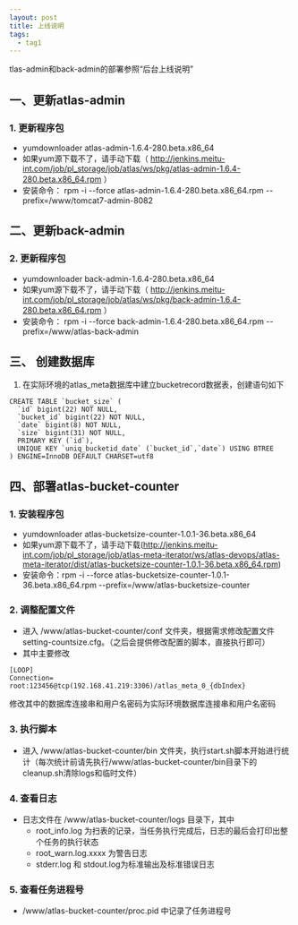 ```yaml
---
layout: post
title: 上线说明
tags:
  - tag1
---
```



tlas-admin和back-admin的部署参照“后台上线说明” 

## 一、更新atlas-admin
### 1. 更新程序包
- yumdownloader atlas-admin-1.6.4-280.beta.x86_64
- 如果yum源下载不了，请手动下载（ http://jenkins.meitu-int.com/job/pl_storage/job/atlas/ws/pkg/atlas-admin-1.6.4-280.beta.x86_64.rpm ）
- 安装命令： rpm -i --force atlas-admin-1.6.4-280.beta.x86_64.rpm --prefix=/www/tomcat7-admin-8082

## 二、更新back-admin
### 2. 更新程序包
- yumdownloader back-admin-1.6.4-280.beta.x86_64
- 如果yum源下载不了，请手动下载（ http://jenkins.meitu-int.com/job/pl_storage/job/atlas/ws/pkg/back-admin-1.6.4-280.beta.x86_64.rpm ）
- 安装命令： rpm -i --force back-admin-1.6.4-280.beta.x86_64.rpm --prefix=/www/atlas-back-admin

## 三、 创建数据库

1. 在实际环境的atlas_meta数据库中建立bucketrecord数据表，创建语句如下

```mysql
CREATE TABLE `bucket_size` (
  `id` bigint(22) NOT NULL,
  `bucket_id` bigint(22) NOT NULL,
  `date` bigint(8) NOT NULL,
  `size` bigint(31) NOT NULL,
  PRIMARY KEY (`id`),
  UNIQUE KEY `uniq_bucketid_date` (`bucket_id`,`date`) USING BTREE
) ENGINE=InnoDB DEFAULT CHARSET=utf8
```

## 四、部署atlas-bucket-counter

### 1. 安装程序包
- yumdownloader atlas-bucketsize-counter-1.0.1-36.beta.x86_64
- 如果yum源下载不了，请手动下载(http://jenkins.meitu-int.com/job/pl_storage/job/atlas-meta-iterator/ws/atlas-devops/atlas-meta-iterator/dist/atlas-bucketsize-counter-1.0.1-36.beta.x86_64.rpm)
- 安装命令：rpm -i --force atlas-bucketsize-counter-1.0.1-36.beta.x86_64.rpm --prefix=/www/atlas-bucketsize-counter


### 2. 调整配置文件
- 进入 /www/atlas-bucket-counter/conf 文件夹，根据需求修改配置文件setting-countsize.cfg。（之后会提供修改配置的脚本，直接执行即可）
- 其中主要修改
```
[LOOP]
Connection= root:123456@tcp(192.168.41.219:3306)/atlas_meta_0_{dbIndex}
```
修改其中的数据库连接串和用户名密码为实际环境数据库连接串和用户名密码

### 3. 执行脚本 
- 进入 /www/atlas-bucket-counter/bin 文件夹，执行start.sh脚本开始进行统计（每次统计前请先执行/www/atlas-bucket-counter/bin目录下的cleanup.sh清除logs和临时文件）

### 4. 查看日志
- 日志文件在 /www/atlas-bucket-counter/logs 目录下，其中
    - root_info.log 为扫表的记录，当任务执行完成后，日志的最后会打印出整个任务的执行状态
    - root_warn.log.xxxx 为警告日志
    - stderr.log 和 stdout.log为标准输出及标准错误日志

### 5. 查看任务进程号
- /www/atlas-bucket-counter/proc.pid 中记录了任务进程号


